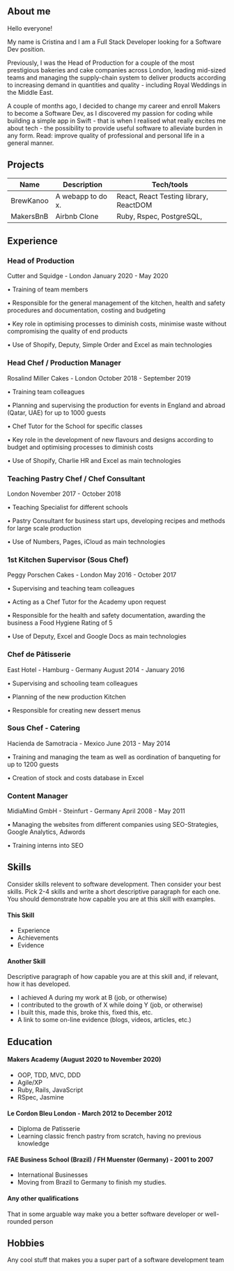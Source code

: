 ## About me

Hello everyone! 

My name is Cristina and I am a Full Stack Developer looking for a Software Dev position. 

Previously, I was the Head of Production for a couple of the most prestigious bakeries and cake companies across London, leading mid-sized teams and managing the supply-chain system to deliver products according to increasing demand in quantities and quality - including Royal Weddings in the Middle East.

A couple of months ago, I decided to change my career and enroll Makers to become a Software Dev, as I discovered my passion for coding while building a simple app in Swift - that is when I realised what really excites me about tech - the possibility to provide useful software to alleviate burden in any form. Read: improve quality of professional and personal life in a general manner.

## Projects

| Name                         | Description       | Tech/tools        |
| ---------------------------- | ----------------- | ----------------- |
| BrewKanoo          | A webapp to do x. | React, React Testing library, ReactDOM |
| MakersBnB                | Airbnb Clone      | Ruby, Rspec, PostgreSQL,               |

## Experience

### Head of Production
Cutter and Squidge - London
January 2020 - May 2020 

• Training of team members

• Responsible for the general management of the kitchen, health and safety procedures and documentation, costing and budgeting

• Key role in optimising processes to diminish costs, minimise waste without compromising the quality of end products

• Use of Shopify, Deputy, Simple Order and Excel as main technologies

### Head Chef / Production Manager
Rosalind Miller Cakes - London
October 2018 - September 2019 

• Training team colleagues

• Planning and supervising the production for events in England and abroad (Qatar, UAE) for up to 1000 guests

• Chef Tutor for the School for specific classes

• Key role in the development of new flavours and designs according to budget and optimising processes to diminish costs

• Use of Shopify, Charlie HR and Excel as main technologies

### Teaching Pastry Chef / Chef Consultant
London
November 2017 - October 2018 

• Teaching Specialist for different schools

• Pastry Consultant for business start ups, developing recipes and methods for large scale production

• Use of Numbers, Pages, iCloud as main technologies

### 1st Kitchen Supervisor (Sous Chef)
Peggy Porschen Cakes - London
May 2016 - October 2017  

• Supervising and teaching team colleagues 

• Acting as a Chef Tutor for the Academy upon request

• Responsible for the health and safety documentation, awarding the business a Food Hygiene Rating of 5

• Use of Deputy, Excel and Google Docs as main technologies


### Chef de Pâtisserie
East Hotel - Hamburg - Germany
August 2014 - January 2016  

• Supervising and schooling team colleagues

• Planning of the new production Kitchen

• Responsible for creating new dessert menus

### Sous Chef - Catering
Hacienda de Samotracia - Mexico
June 2013 - May 2014 

• Training and managing the team as well as oordination of banqueting for up to 1200 guests

• Creation of stock and costs database in Excel

### Content Manager
MidiaMind GmbH - Steinfurt - Germany
April 2008 - May 2011 

• Managing the websites from different companies using SEO-Strategies, Google Analytics, Adwords

• Training interns into SEO

## Skills

Consider skills relevent to software development. Then consider your best skills. Pick 2-4 skills and write a short descriptive paragraph for each one. You should demonstrate how capable you are at this skill with examples.

#### This Skill

- Experience
- Achievements
- Evidence

#### Another Skill

Descriptive paragraph of how capable you are at this skill and, if relevant, how it has developed.

- I achieved A during my work at B (job, or otherwise)
- I contributed to the growth of X while doing Y (job, or otherwise)
- I built this, made this, broke this, fixed this, etc.
- A link to some on-line evidence (blogs, videos, articles, etc.)

## Education

#### Makers Academy (August 2020 to November 2020)

- OOP, TDD, MVC, DDD
- Agile/XP
- Ruby, Rails, JavaScript
- RSpec, Jasmine

#### Le Cordon Bleu London - March 2012 to December 2012

- Diploma de Patisserie
- Learning classic french pastry from scratch, having no previous knowledge

#### FAE Business School (Brazil) / FH Muenster (Germany) - 2001 to 2007

- International Businesses
- Moving from Brazil to Germany to finish my studies. 

#### Any other qualifications

That in some arguable way make you a better software developer or well-rounded person

## Hobbies

Any cool stuff that makes you a super part of a software development team
